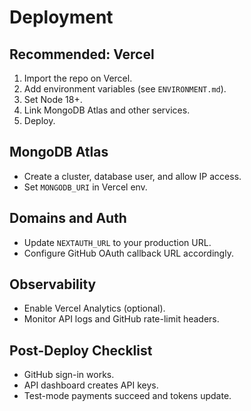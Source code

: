 # Deployment

## Recommended: Vercel
1. Import the repo on Vercel.
2. Add environment variables (see `ENVIRONMENT.md`).
3. Set Node 18+.
4. Link MongoDB Atlas and other services.
5. Deploy.

## MongoDB Atlas
- Create a cluster, database user, and allow IP access.
- Set `MONGODB_URI` in Vercel env.

## Domains and Auth
- Update `NEXTAUTH_URL` to your production URL.
- Configure GitHub OAuth callback URL accordingly.

## Observability
- Enable Vercel Analytics (optional).
- Monitor API logs and GitHub rate-limit headers.

## Post-Deploy Checklist
- GitHub sign-in works.
- API dashboard creates API keys.
- Test-mode payments succeed and tokens update.
